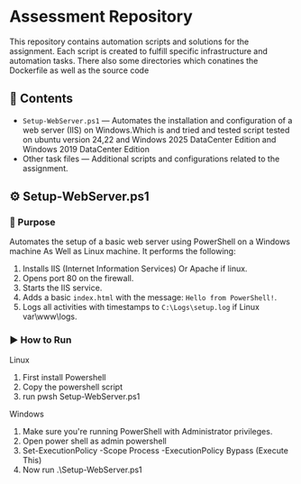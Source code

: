 # Assessment Repository

This repository contains automation scripts and solutions for the assignment. Each script is created to fulfill specific infrastructure and automation tasks.
There also some directories which conatines the Dockerfile as well as the source code
## 📁 Contents

- `Setup-WebServer.ps1` — Automates the installation and configuration of a web server (IIS) on Windows.Which is and tried and tested script tested on ubuntu version 24,22
  and Windows 2025 DataCenter Edition and Windows 2019 DataCenter Edition
- Other task files — Additional scripts and configurations related to the assignment.

## ⚙️ Setup-WebServer.ps1

### 🔧 Purpose

Automates the setup of a basic web server using PowerShell on a Windows machine As Well as Linux machine. It performs the following:

1. Installs IIS (Internet Information Services) Or Apache if linux.
2. Opens port 80 on the firewall.
3. Starts the IIS service.
4. Adds a basic `index.html` with the message: `Hello from PowerShell!`.
5. Logs all activities with timestamps to `C:\Logs\setup.log` if Linux var\www\logs.

### ▶️ How to Run

 Linux
1. First install Powershell
2. Copy the powershell script
3. run pwsh Setup-WebServer.ps1

Windows
1. Make sure you're running PowerShell with Administrator privileges.
2. Open power shell as admin powershell
3. Set-ExecutionPolicy -Scope Process -ExecutionPolicy Bypass (Execute This)
4. Now run .\Setup-WebServer.ps1

